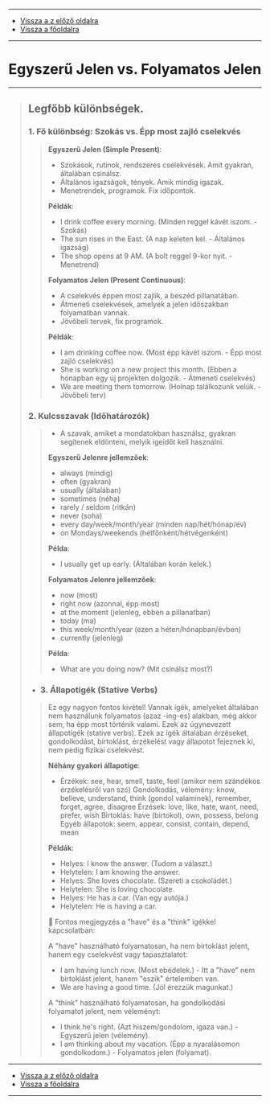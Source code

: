 
---

- [Vissza a z előző oldalra](../angol.md)
- [Vissza a főoldalra](../../../../README.md)

---

# Egyszerű Jelen vs. Folyamatos Jelen

---

> ## Legfőbb különbségek.
>
> ### 1. Fő különbség: Szokás vs. Épp most zajló cselekvés
>> **Egyszerű Jelen (Simple Present)**:
>> - Szokások, rutinok, rendszeres cselekvések. Amit gyakran, általában csinálsz.
>> - Általános igazságok, tények. Amik mindig igazak.
>> - Menetrendek, programok. Fix időpontok.
>>
>> **Példák**:
>> - I drink coffee every morning. (Minden reggel kávét iszom. - Szokás)
>> - The sun rises in the East. (A nap keleten kel. - Általános igazság)
>> - The shop opens at 9 AM. (A bolt reggel 9-kor nyit. - Menetrend)
>>
>> **Folyamatos Jelen (Present Continuous)**:
>> - A cselekvés éppen most zajlik, a beszéd pillanatában.
>> - Átmeneti cselekvések, amelyek a jelen időszakban folyamatban vannak.
>> - Jövőbeli tervek, fix programok.
>>
>> **Példák**:
>> - I am drinking coffee now. (Most épp kávét iszom. - Épp most zajló cselekvés)
>> - She is working on a new project this month. (Ebben a hónapban egy új projekten dolgozik. - Átmeneti cselekvés)
>> - We are meeting them tomorrow. (Holnap találkozunk velük. - Jövőbeli terv)
>
> ### 2. Kulcsszavak (Időhatározók)
>> - A szavak, amiket a mondatokban használsz, gyakran segítenek eldönteni, melyik igeidőt kell használni.
>>
>> **Egyszerű Jelenre jellemzőek**:
>> - always (mindig)
>> - often (gyakran)
>> - usually (általában)
>> - sometimes (néha)
>> - rarely / seldom (ritkán)
>> - never (soha)
>> - every day/week/month/year (minden nap/hét/hónap/év)
>> - on Mondays/weekends (hétfőnként/hétvégenként)
>>
>> **Példa**:
>> - I usually get up early. (Általában korán kelek.)
>>
>> **Folyamatos Jelenre jellemzőek**:
>> - now (most)
>> - right now (azonnal, épp most)
>> - at the moment (jelenleg, ebben a pillanatban)
>> - today (ma)
>> - this week/month/year (ezen a héten/hónapban/évben)
>> - currently (jelenleg)
>>
>> **Példa**:
>> - What are you doing now? (Mit csinálsz most?)
>
> - ### 3. Állapotigék (Stative Verbs)
>> Ez egy nagyon fontos kivétel! Vannak igék, amelyeket általában nem használunk folyamatos (azaz -ing-es) alakban, még akkor sem, ha épp most történik valami. Ezek az úgynevezett állapotigék (stative verbs). Ezek az igék általában érzéseket, gondolkodást, birtoklást, érzékelést vagy állapotot fejeznek ki, nem pedig fizikai cselekvést.
>>
>> **Néhány gyakori állapotige**:
>>
>> - Érzékek: see, hear, smell, taste, feel (amikor nem szándékos érzékelésről van szó)
Gondolkodás, vélemény: know, believe, understand, think (gondol valaminek), remember, forget, agree, disagree
>> Érzések: love, like, hate, want, need, prefer, wish
>> Birtoklás: have (birtokol), own, possess, belong
>> Egyéb állapotok: seem, appear, consist, contain, depend, mean
>>
>> **Példák**:
>>
>> - Helyes: I know the answer. (Tudom a választ.)
>> - Helytelen: I am knowing the answer.
>> - Helyes: She loves chocolate. (Szereti a csokoládét.)
>> - Helytelen: She is loving chocolate.
>> - Helyes: He has a car. (Van egy autója.)
>> - Helytelen: He is having a car.
>>
>> :memo: Fontos megjegyzés a "have" és a "think" igékkel kapcsolatban:
>>
>> A "have" használható folyamatosan, ha nem birtoklást jelent, hanem egy cselekvést vagy tapasztalatot:
>> - I am having lunch now. (Most ebédelek.) - Itt a "have" nem birtoklást jelent, hanem "eszik" értelemben van.
>> - We are having a good time. (Jól érezzük magunkat.)
>>
>> A "think" használható folyamatosan, ha gondolkodási folyamatot jelent, nem véleményt:
>> - I think he's right. (Azt hiszem/gondolom, igaza van.) - Egyszerű jelen (vélemény).
>> - I am thinking about my vacation. (Épp a nyaralásomon gondolkodom.) - Folyamatos jelen (folyamat).

---

- [Vissza a z előző oldalra](../angol.md)
- [Vissza a főoldalra](../../../../README.md)

---